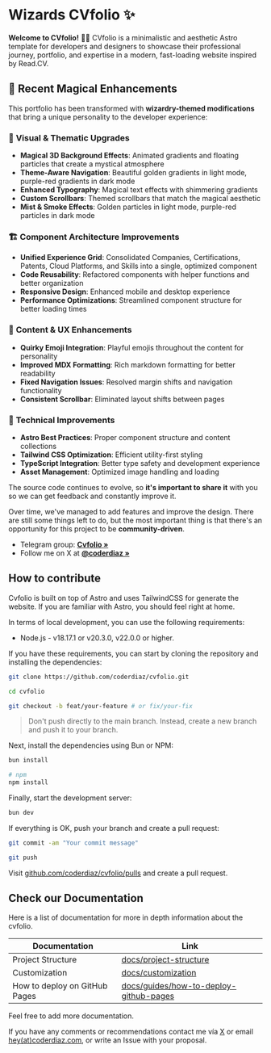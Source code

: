 # Wizards CVfolio ✨

**Welcome to CVfolio!** 🧙‍♂️ CVfolio is a minimalistic and aesthetic Astro template for developers and designers to showcase their professional journey, portfolio, and expertise in a modern, fast-loading website inspired by Read.CV.

## 🎨 Recent Magical Enhancements

This portfolio has been transformed with **wizardry-themed modifications** that bring a unique personality to the developer experience:

### 🌟 **Visual & Thematic Upgrades**

- **Magical 3D Background Effects**: Animated gradients and floating particles that create a mystical atmosphere
- **Theme-Aware Navigation**: Beautiful golden gradients in light mode, purple-red gradients in dark mode
- **Enhanced Typography**: Magical text effects with shimmering gradients
- **Custom Scrollbars**: Themed scrollbars that match the magical aesthetic
- **Mist & Smoke Effects**: Golden particles in light mode, purple-red particles in dark mode

### 🏗️ **Component Architecture Improvements**

- **Unified Experience Grid**: Consolidated Companies, Certifications, Patents, Cloud Platforms, and Skills into a single, optimized component
- **Code Reusability**: Refactored components with helper functions and better organization
- **Responsive Design**: Enhanced mobile and desktop experience
- **Performance Optimizations**: Streamlined component structure for better loading times

### 📝 **Content & UX Enhancements**

- **Quirky Emoji Integration**: Playful emojis throughout the content for personality
- **Improved MDX Formatting**: Rich markdown formatting for better readability
- **Fixed Navigation Issues**: Resolved margin shifts and navigation functionality
- **Consistent Scrollbar**: Eliminated layout shifts between pages

### 🎯 **Technical Improvements**

- **Astro Best Practices**: Proper component structure and content collections
- **Tailwind CSS Optimization**: Efficient utility-first styling
- **TypeScript Integration**: Better type safety and development experience
- **Asset Management**: Optimized image handling and loading

The source code continues to evolve, so **it's important to share it** with you so we can get feedback and constantly improve it.

Over time, we've managed to add features and improve the design. There are still some things left to do, but the most important thing is that there's an opportunity for this project to be **community-driven**.

- Telegram group: **[Cvfolio »](https://t.me/+5xVGgQ9aQOk1ZmNh)**
- Follow me on X at **[@coderdiaz »](https://x.com/coderdiaz)**

## How to contribute

Cvfolio is built on top of Astro and uses TailwindCSS for generate the website. If you are familiar with Astro, you should feel right at home.

In terms of local development, you can use the following requirements:

- Node.js - v18.17.1 or v20.3.0, v22.0.0 or higher.

If you have these requirements, you can start by cloning the repository and installing the dependencies:

```sh
git clone https://github.com/coderdiaz/cvfolio.git

cd cvfolio

git checkout -b feat/your-feature # or fix/your-fix
```

> Don't push directly to the main branch. Instead, create a new branch and push it to your branch.

Next, install the dependencies using Bun or NPM:

```sh
bun install

# npm
npm install
```

Finally, start the development server:

```sh
bun dev
```

If everything is OK, push your branch and create a pull request:

```sh
git commit -am "Your commit message"

git push
```

Visit [github.com/coderdiaz/cvfolio/pulls](https://github.com/coderdiaz/cvfolio/pulls) and create a pull request.

## Check our Documentation

Here is a list of documentation for more in depth information about the cvfolio.

| Documentation                 | Link                                                                                |
| ----------------------------- | ----------------------------------------------------------------------------------- |
| Project Structure             | [docs/project-structure](/docs/project-structure.md)                                |
| Customization                 | [docs/customization](/docs/customization.md)                                        |
| How to deploy on GitHub Pages | [docs/guides/how-to-deploy-github-pages](docs/guides/how-to-deploy-github-pages.md) |

Feel free to add more documentation.

If you have any comments or recommendations contact me vía [X](https://x.com/coderdiaz) or email [hey(at)coderdiaz.com](mailto:hey@coderdiaz.com), or write an Issue with your proposal.
